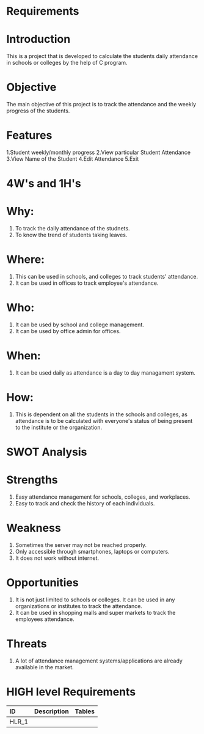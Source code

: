 # Requirements

# Introduction
This is a project that is developed to calculate the students daily attendance in schools or colleges by the help of C program.

# Objective
The main objective of this project is to track the attendance and the weekly progress of the students.

# Features
1.Student weekly/monthly progress
2.View particular Student Attendance
3.View Name of the Student
4.Edit Attendance
5.Exit

# 4W's and 1H's

# Why:
1. To track the daily attendance of the studnets.
2. To know the trend of students taking leaves.

# Where:
1. This can be used in schools, and colleges to track students' attendance.
2. It can be used in offices to track employee's attendance.

# Who:
1. It can be used by school and college management.
2. It can be used by office admin for offices.

# When:
1. It can be used daily as attendance is a day to day managament system.

# How:
1. This is dependent on all the students in the schools and colleges, as attendance is to be calculated with everyone's status of being present to the institute or the organization.

# SWOT Analysis

# Strengths
1. Easy attendance management for schools, colleges, and workplaces.
2. Easy to track and check the history of each individuals.

# Weakness
1. Sometimes the server may not be reached properly.
2. Only accessible through smartphones, laptops or computers.
3. It does not work without internet.

# Opportunities
1. It is not just limited to schools or colleges. It can be used in any organizations or institutes to track the attendance. 
2. It can be used in shopping malls and super markets to track the employees attendance.

# Threats
1. A lot of attendance management systems/applications are already available in the market.

# HIGH level Requirements

|ID|Description|Tables|
|:-|:----------|:-----|
|HLR_1|





 
